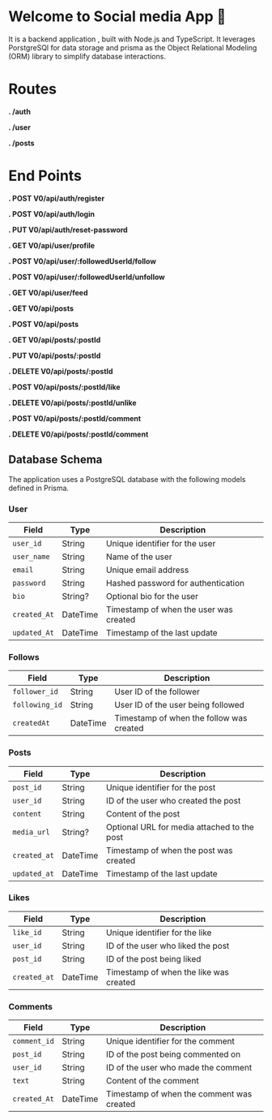 # Welcome to Social media App 👋

It is a backend application , built with Node.js and TypeScript. It leverages PorstgreSQl for data storage and prisma as the Object Relational Modeling (ORM) library to simplify database interactions.
# Routes 
 __. /auth__ 
 
 __. /user__ 

 __. /posts__ 

# End Points

__. POST V0/api/auth/register__  

__. POST V0/api/auth/login__  

__. PUT V0/api/auth/reset-password__ 

__. GET V0/api/user/profile__ 

__. POST V0/api/user/:followedUserId/follow__ 

__. POST V0/api/user/:followedUserId/unfollow__ 

__. GET V0/api/user/feed__  

__. GET V0/api/posts__

__. POST V0/api/posts__

__. GET V0/api/posts/:postId__

__. PUT V0/api/posts/:postId__

__. DELETE V0/api/posts/:postId__

__. POST V0/api/posts/:postId/like__

__. DELETE V0/api/posts/:postId/unlike__

__. POST V0/api/posts/:postId/comment__

__. DELETE V0/api/posts/:postId/comment__

## Database Schema

The application uses a PostgreSQL database with the following models defined in Prisma.

### User

| Field       | Type      | Description                       |
|-------------|-----------|-----------------------------------|
| `user_id`   | String    | Unique identifier for the user   |
| `user_name` | String    | Name of the user                 |
| `email`     | String    | Unique email address              |
| `password`  | String    | Hashed password for authentication |
| `bio`       | String?   | Optional bio for the user        |
| `created_At`| DateTime  | Timestamp of when the user was created |
| `updated_At`| DateTime  | Timestamp of the last update      |

### Follows

| Field         | Type      | Description                              |
|---------------|-----------|------------------------------------------|
| `follower_id` | String    | User ID of the follower                  |
| `following_id`| String    | User ID of the user being followed      |
| `createdAt`   | DateTime  | Timestamp of when the follow was created |

### Posts

| Field       | Type      | Description                          |
|-------------|-----------|--------------------------------------|
| `post_id`   | String    | Unique identifier for the post      |
| `user_id`   | String    | ID of the user who created the post |
| `content`   | String    | Content of the post                 |
| `media_url` | String?   | Optional URL for media attached to the post |
| `created_at`| DateTime  | Timestamp of when the post was created |
| `updated_at`| DateTime  | Timestamp of the last update         |

### Likes

| Field       | Type      | Description                             |
|-------------|-----------|-----------------------------------------|
| `like_id`   | String    | Unique identifier for the like         |
| `user_id`   | String    | ID of the user who liked the post      |
| `post_id`   | String    | ID of the post being liked              |
| `created_at`| DateTime  | Timestamp of when the like was created  |

### Comments

| Field       | Type      | Description                           |
|-------------|-----------|---------------------------------------|
| `comment_id`| String    | Unique identifier for the comment     |
| `post_id`   | String    | ID of the post being commented on     |
| `user_id`   | String    | ID of the user who made the comment   |
| `text`      | String    | Content of the comment                 |
| `created_At`| DateTime  | Timestamp of when the comment was created |



